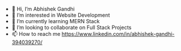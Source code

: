 - 👋 Hi, I’m Abhishek Gandhi
- 👀 I’m interested in Website Development
- 🌱 I’m currently learning MERN Stack
- 💞️ I’m looking to collaborate on Full Stack Projects
- 📫 How to reach me 
  https://www.linkedin.com/in/abhishek-gandhi-394039270/

<!---
Abhiiyaar/Abhiiyaar is a ✨ special ✨ repository because its `README.md` (this file) appears on your GitHub profile.
You can click the Preview link to take a look at your changes.
--->
